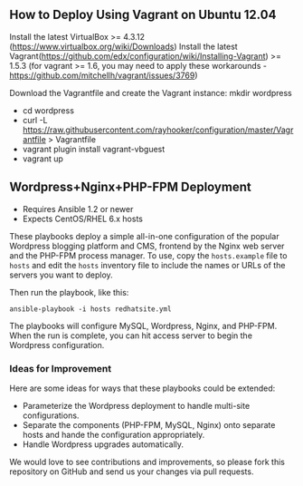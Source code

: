 ## How to Deploy Using Vagrant on Ubuntu 12.04

Install the latest VirtualBox >= 4.3.12  (https://www.virtualbox.org/wiki/Downloads)
Install the latest Vagrant(https://github.com/edx/configuration/wiki/Installing-Vagrant) >= 1.5.3 (for vagrant >= 1.6, you may need to apply these workarounds - https://github.com/mitchellh/vagrant/issues/3769)

Download the Vagrantfile and create the Vagrant instance:
mkdir wordpress

- cd wordpress
- curl -L https://raw.githubusercontent.com/rayhooker/configuration/master/Vagrantfile > Vagrantfile
- vagrant plugin install vagrant-vbguest
- vagrant up

## Wordpress+Nginx+PHP-FPM Deployment

- Requires Ansible 1.2 or newer
- Expects CentOS/RHEL 6.x hosts

These playbooks deploy a simple all-in-one configuration of the popular
Wordpress blogging platform and CMS, frontend by the Nginx web server and the
PHP-FPM process manager. To use, copy the `hosts.example` file to `hosts` and 
edit the `hosts` inventory file to include the names or URLs of the servers
you want to deploy.

Then run the playbook, like this:

	ansible-playbook -i hosts redhatsite.yml

The playbooks will configure MySQL, Wordpress, Nginx, and PHP-FPM. When the run
is complete, you can hit access server to begin the Wordpress configuration.

### Ideas for Improvement

Here are some ideas for ways that these playbooks could be extended:

- Parameterize the Wordpress deployment to handle multi-site configurations.
- Separate the components (PHP-FPM, MySQL, Nginx) onto separate hosts and 
hande the configuration appropriately.
- Handle Wordpress upgrades automatically.

We would love to see contributions and improvements, so please fork this
repository on GitHub and send us your changes via pull requests.
